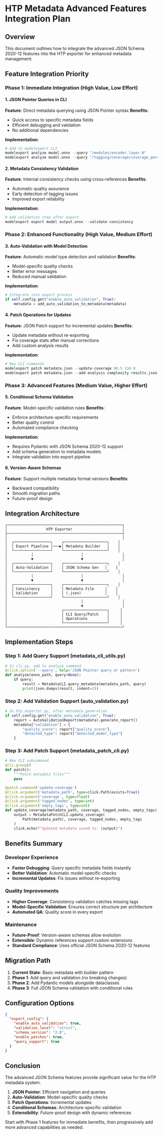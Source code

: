 # HTP Metadata Advanced Features Integration Plan

## Overview
This document outlines how to integrate the advanced JSON Schema 2020-12 features into the HTP exporter for enhanced metadata management.

## Feature Integration Priority

### Phase 1: Immediate Integration (High Value, Low Effort)

#### 1. JSON Pointer Queries in CLI
**Feature**: Direct metadata querying using JSON Pointer syntax
**Benefits**: 
- Quick access to specific metadata fields
- Efficient debugging and validation
- No additional dependencies

**Implementation**:
```python
# Add to modelexport CLI
modelexport analyze model.onnx --query "/modules/encoder.layer.0"
modelexport analyze model.onnx --query "/tagging/coverage/coverage_percentage"
```

#### 2. Metadata Consistency Validation
**Feature**: Internal consistency checks using cross-references
**Benefits**:
- Automatic quality assurance
- Early detection of tagging issues
- Improved export reliability

**Implementation**:
```python
# Add validation step after export
modelexport export model output.onnx --validate-consistency
```

### Phase 2: Enhanced Functionality (High Value, Medium Effort)

#### 3. Auto-Validation with Model Detection
**Feature**: Automatic model type detection and validation
**Benefits**:
- Model-specific quality checks
- Better error messages
- Reduced manual validation

**Implementation**:
```python
# Integrate into export process
if self.config.get("enable_auto_validation", True):
    metadata = add_auto_validation_to_metadata(metadata)
```

#### 4. Patch Operations for Updates
**Feature**: JSON Patch support for incremental updates
**Benefits**:
- Update metadata without re-exporting
- Fix coverage stats after manual corrections
- Add custom analysis results

**Implementation**:
```python
# New CLI commands
modelexport patch metadata.json --update-coverage 98.5 134 0
modelexport patch metadata.json --add-analysis complexity results.json
```

### Phase 3: Advanced Features (Medium Value, Higher Effort)

#### 5. Conditional Schema Validation
**Feature**: Model-specific validation rules
**Benefits**:
- Enforce architecture-specific requirements
- Better quality control
- Automated compliance checking

**Implementation**:
- Requires Pydantic with JSON Schema 2020-12 support
- Add schema generation to metadata models
- Integrate validation into export pipeline

#### 6. Version-Aware Schemas
**Feature**: Support multiple metadata format versions
**Benefits**:
- Backward compatibility
- Smooth migration paths
- Future-proof design

## Integration Architecture

```
┌─────────────────────────────────────────────────────┐
│                  HTP Exporter                       │
├─────────────────────────────────────────────────────┤
│                                                     │
│  ┌─────────────────┐    ┌────────────────────┐    │
│  │ Export Pipeline │───▶│ Metadata Builder   │    │
│  └─────────────────┘    └────────────────────┘    │
│           │                      │                  │
│           ▼                      ▼                  │
│  ┌─────────────────┐    ┌────────────────────┐    │
│  │ Auto-Validation │    │ JSON Schema Gen   │    │
│  └─────────────────┘    └────────────────────┘    │
│           │                      │                  │
│           ▼                      ▼                  │
│  ┌─────────────────┐    ┌────────────────────┐    │
│  │ Consistency     │    │ Metadata File     │    │
│  │ Validation      │    │ (.json)           │    │
│  └─────────────────┘    └────────────────────┘    │
│                                  │                  │
│                                  ▼                  │
│                         ┌────────────────────┐     │
│                         │ CLI Query/Patch    │     │
│                         │ Operations         │     │
│                         └────────────────────┘     │
└─────────────────────────────────────────────────────┘
```

## Implementation Steps

### Step 1: Add Query Support (metadata_cli_utils.py)
```python
# In cli.py, add to analyze command
@click.option('--query', help='JSON Pointer query or pattern')
def analyze(onnx_path, query=None):
    if query:
        result = MetadataCLI.query_metadata(metadata_path, query)
        print(json.dumps(result, indent=2))
```

### Step 2: Add Validation Support (auto_validation.py)
```python
# In htp_exporter.py, after metadata generation
if self.config.get("enable_auto_validation", True):
    report = AutoValidationReport(metadata).generate_report()
    metadata["validation"] = {
        "quality_score": report["quality_score"],
        "detected_type": report["detected_model_type"]
    }
```

### Step 3: Add Patch Support (metadata_patch_cli.py)
```python
# New CLI subcommand
@cli.group()
def patch():
    """Patch metadata files"""
    pass

@patch.command('update-coverage')
@click.argument('metadata_path', type=click.Path(exists=True))
@click.argument('coverage', type=float)
@click.argument('tagged_nodes', type=int)
@click.argument('empty_tags', type=int)
def update_coverage(metadata_path, coverage, tagged_nodes, empty_tags):
    output = MetadataPatchCLI.update_coverage(
        Path(metadata_path), coverage, tagged_nodes, empty_tags
    )
    click.echo(f"Updated metadata saved to: {output}")
```

## Benefits Summary

### Developer Experience
- **Faster Debugging**: Query specific metadata fields instantly
- **Better Validation**: Automatic model-specific checks
- **Incremental Updates**: Fix issues without re-exporting

### Quality Improvements
- **Higher Coverage**: Consistency validation catches missing tags
- **Model-Specific Validation**: Ensures correct structure per architecture
- **Automated QA**: Quality score in every export

### Maintenance
- **Future-Proof**: Version-aware schemas allow evolution
- **Extensible**: Dynamic references support custom extensions
- **Standard Compliance**: Uses official JSON Schema 2020-12 features

## Migration Path

1. **Current State**: Basic metadata with builder pattern
2. **Phase 1**: Add query and validation (no breaking changes)
3. **Phase 2**: Add Pydantic models alongside dataclasses
4. **Phase 3**: Full JSON Schema validation with conditional rules

## Configuration Options

```json
{
  "export_config": {
    "enable_auto_validation": true,
    "validation_level": "strict",
    "schema_version": "2.0",
    "enable_patches": true,
    "query_support": true
  }
}
```

## Conclusion

The advanced JSON Schema features provide significant value for the HTP metadata system:

1. **JSON Pointer**: Efficient navigation and queries
2. **Auto-Validation**: Model-specific quality checks
3. **Patch Operations**: Incremental updates
4. **Conditional Schemas**: Architecture-specific validation
5. **Extensibility**: Future-proof design with dynamic references

Start with Phase 1 features for immediate benefits, then progressively add more advanced capabilities as needed.